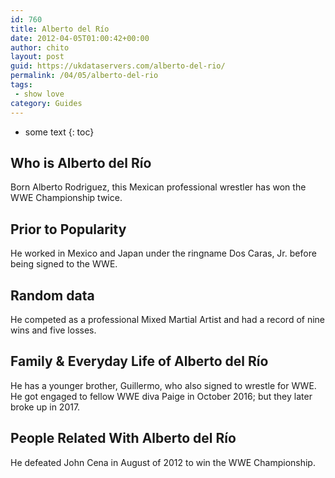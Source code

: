 ```yaml
---
id: 760
title: Alberto del Río
date: 2012-04-05T01:00:42+00:00
author: chito
layout: post
guid: https://ukdataservers.com/alberto-del-rio/
permalink: /04/05/alberto-del-rio
tags:
 - show love
category: Guides
---
```


* some text
{: toc}


## Who is  Alberto del Río
                  
                  
                  
Born Alberto Rodriguez, this Mexican professional wrestler has won the WWE Championship twice.
                  
                
                
                
## Prior to Popularity 
                  
                  
                  
He worked in Mexico and Japan under the ringname Dos Caras, Jr. before being signed to the WWE.
                  
                
                
                
## Random data 
                  
                  
                  
He competed as a professional Mixed Martial Artist and had a record of nine wins and five losses.
                  
                
                
                
## Family & Everyday Life of Alberto del Río
                  
                  
                  
He has a younger brother, Guillermo, who also signed to wrestle for WWE. He got engaged to fellow WWE diva Paige in October 2016; but they later broke up in 2017.
                  
                
                
                
## People Related With  Alberto del Río
                  
                  
                  
He defeated John Cena in August of 2012 to win the WWE Championship.
                  
                
              
            
          
          
          
    
    
  
